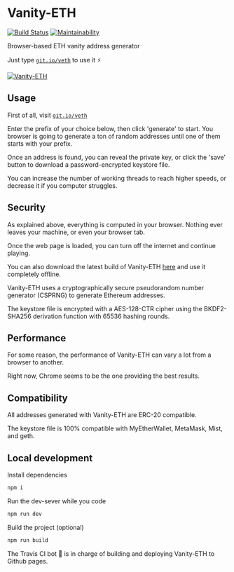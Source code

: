 # Vanity-ETH

[![Build Status](https://travis-ci.org/bokub/vanity-eth.svg?branch=master)](https://travis-ci.org/bokub/vanity-eth)
[![Maintainability](https://api.codeclimate.com/v1/badges/818874f09ea56c310072/maintainability)](https://codeclimate.com/github/bokub/vanity-eth/maintainability)

Browser-based ETH vanity address generator

Just type [`git.io/veth`](https://git.io/veth) to use it ⚡️

[![Vanity-ETH](https://i.imgur.com/hxgxohl.png)](https://git.io/veth)


## Usage

First of all, visit [`git.io/veth`](https://git.io/veth)

Enter the prefix of your choice below, then click 'generate' to start. You browser is going to generate a ton of random 
addresses until one of them starts with your prefix.

Once an address is found, you can reveal the private key, or click the 'save' button to download a password-encrypted keystore file.

You can increase the number of working threads to reach higher speeds, or decrease it if you computer struggles.


## Security

As explained above, everything is computed in your browser. Nothing ever leaves your machine, or even your browser tab.

Once the web page is loaded, you can turn off the internet and continue playing.

You can also download the latest build of Vanity-ETH [here](https://github.com/bokub/vanity-eth/wiki/Download-Vanity-ETH)
and use it completely offline.

Vanity-ETH uses a cryptographically secure pseudorandom number generator (CSPRNG) to generate Ethereum addresses.

The keystore file is encrypted with a AES-128-CTR cipher using the BKDF2-SHA256 derivation function with 65536 hashing rounds.


## Performance

For some reason, the performance of Vanity-ETH can vary a lot from a browser to another.

Right now, Chrome seems to be the one providing the best results.


## Compatibility

All addresses generated with Vanity-ETH are ERC-20 compatible.

The keystore file is 100% compatible with MyEtherWallet, MetaMask, Mist, and geth.
        

## Local development

Install dependencies

```sh
npm i
```

Run the dev-sever while you code

```sh
npm run dev
```

Build the project (optional)

```sh
npm run build
```

The Travis CI bot 🤖 is in charge of building and deploying Vanity-ETH to Github pages.

